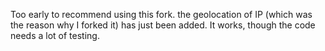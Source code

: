 Too early to recommend using this fork. 
the geolocation of IP (which was the reason why I forked it) has just been added. It works, 
though the code needs a lot of testing.
